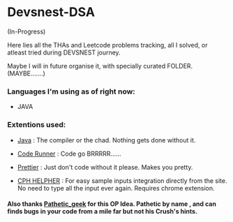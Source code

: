 # Devsnest-DSA 

(In-Progress)

Here lies all the THAs and Leetcode problems tracking, all I solved, or atleast tried during DEVSNEST journey.

Maybe I will in future organise it, with specially curated FOLDER.(MAYBE.......)

### Languages I'm using as of right now: 

- JAVA

### Extentions used: 

- [Java]() : The compiler or the chad. Nothing gets done without it.

- [Code Runner]() : Code go BRRRRR......

- [Prettier]() : Just don't code without it please. Makes you pretty.

- [CPH HELPHER]() : For easy sample inputs integration directly from the site. No need to type all the input ever again. Requires chrome extension.

#### Also thanks [Pathetic_geek](https://github.com/patheticGeek) for this OP Idea. Pathetic by name , and can finds bugs in your code from a mile far but not his Crush's hints.
